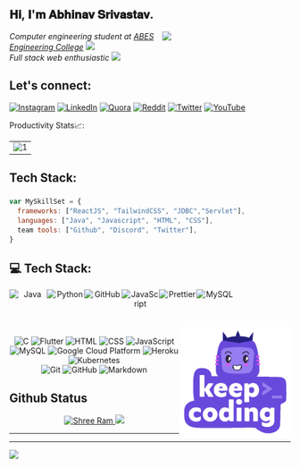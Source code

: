 



<h2>𝐇𝐢, 𝐈'𝐦 𝐀𝐛𝐡𝐢𝐧𝐚𝐯 𝐒𝐫𝐢𝐯𝐚𝐬𝐭𝐚𝐯.
<!--   <img src="https://media.giphy.com/media/mGcNjsfWAjY5AEZNw6/giphy.gif" width="50"> -->
</h2>
<img align='right' src="https://media1.giphy.com/media/lP8xu5t2DLGG045H8F/giphy.gif" width="230" style="border-radius: 50">

<p>
  
  <em>
    Computer engineering student at 
    <a href="https://abes.ac.in/">
      ABES Engineering College</a>
    <img src="https://media.giphy.com/media/fYSnHlufseco8Fh93Z/giphy.gif" width="30">
  </br>
    Full stack web enthusiastic
    <img src="https://media.giphy.com/media/WUlplcMpOCEmTGBtBW/giphy.gif" width="30"> 
  </em>
</p>


## Let's connect:
[![Instagram](https://img.shields.io/badge/Instagram-%23E4405F.svg?logo=Instagram&logoColor=white)](https://instagram.com/_abhinav_srivastav__) [![LinkedIn](https://img.shields.io/badge/LinkedIn-%230077B5.svg?logo=linkedin&logoColor=white)](https://www.linkedin.com/in/abhinav-raj-srivastav-599aaa1b2/?originalSubdomain=in) [![Quora](https://img.shields.io/badge/Quora-%23B92B27.svg?logo=Quora&logoColor=white)](https://www.quora.com/profile/Abhinav-Srivastav-189) [![Reddit](https://img.shields.io/badge/Reddit-%23FF4500.svg?logo=Reddit&logoColor=white)](https://www.reddit.com/user/Brilliant_Eye2855) [![Twitter](https://img.shields.io/badge/Twitter-%231DA1F2.svg?logo=Twitter&logoColor=white)](https://twitter.com/srivast254) [![YouTube](https://img.shields.io/badge/YouTube-%23FF0000.svg?logo=YouTube&logoColor=white)](https://www.youtube.com/channel/UCQbYznJOHsukO50pvrphMUg) 

Productivity Stats📈:
<table>
  <tr>
    <td><center><img src="https://github-profile-summary-cards.vercel.app/api/cards/profile-details?username=Abhinavrajsrivastav&theme=monokai"  display=block width=100% height=auto  alt="1" ></center></td></b>
   </tr> 
</table>

## <p>Tech Stack:</p>
```javascript
var MySkillSet = {
  frameworks: ["ReactJS", "TailwindCSS", "JDBC","Servlet"],
  languages: ["Java", "Javascript", "HTML", "CSS"],
  team tools: ["Github", "Discord", "Twitter"],
}
```
## 💻 Tech Stack:

<div align="center">
  <div style="display: flex; align-items: flex-start;">
    <img src="https://techstack-generator.vercel.app/java-icon.svg" alt="Java" width="67" height="67" />
    <img src="https://techstack-generator.vercel.app/python-icon.svg" alt="Python" width="67" height="67" />
    <img src="https://techstack-generator.vercel.app/github-icon.svg" alt="GitHub" width="67" height="67" />
    <img src="https://techstack-generator.vercel.app/js-icon.svg" alt="JavaScript" width="67" height="67" />
    <img src="https://techstack-generator.vercel.app/prettier-icon.svg" alt="Prettier" width="67" height="67" />
    <img src="https://techstack-generator.vercel.app/mysql-icon.svg" alt="MySQL" width="67" height="67" />
  </div>

  <img align="right" alt="coding" width="200" height="200" src="https://github.com/03prashantpk/03prashantpk/blob/main/assets/keep_coding.gif">

  <br>

  <img src="https://github.com/03prashantpk/03prashantpk/blob/main/assets/logos/c.png" alt="C" width="67" height="67" />
  <img src="https://github.com/03prashantpk/03prashantpk/blob/main/assets/logos/flutter.png" alt="Flutter" width="67" height="67" />
  <img src="https://github.com/03prashantpk/03prashantpk/blob/main/assets/logos/html.png" alt="HTML" width="67" height="67" />
  <img src="https://github.com/03prashantpk/03prashantpk/blob/main/assets/logos/css.png" alt="CSS" width="67" height="67" />
  <img src="https://github.com/03prashantpk/03prashantpk/blob/main/assets/logos/javascript.png" alt="JavaScript" width="67" height="67" />

  <br>

  <img src="https://github.com/03prashantpk/03prashantpk/blob/main/assets/logos/mysql.png" alt="MySQL" width="67" height="67" />
  <img src="https://github.com/03prashantpk/03prashantpk/blob/main/assets/logos/gcp.png" alt="Google Cloud Platform" width="67" height="67" />
  <img src="https://github.com/03prashantpk/03prashantpk/blob/main/assets/logos/heroku.png" alt="Heroku" width="67" height="67" />
  <img src="https://github.com/03prashantpk/03prashantpk/blob/main/assets/logos/kubernetes.png" alt="Kubernetes" width="67" height="67" />

  <br>

  <img src="https://github.com/03prashantpk/03prashantpk/blob/main/assets/logos/git.png" alt="Git" width="67" height="67" />
  <img src="https://github.com/03prashantpk/03prashantpk/blob/main/assets/logos/github.png" alt="GitHub" width="67" height="67" />
  <img src="https://github.com/03prashantpk/03prashantpk/blob/main/assets/logos/markdown.png" alt="Markdown" width="67" height="67" />
</div>


  
<h2 align="start">Github Status</h2>

<div align="center" >
  <div>
    <a href="https://github.com/Abhinavrajsrivastav" title="Go to Source">
      <img width=400 src="https://github-readme-stats.vercel.app/api?username=Abhinavrajsrivastav&show_icons=true&theme=transparent&hide_border=true&hide=contribs&hide_rank=true" alt="Shree Ram" />
    </a>
    <a href="https://github.com/Abhinavrajsrivastav" title="Go to Source">
      <img width=400 src="https://streak-stats.demolab.com/?user=Abhinavrajsrivastav&theme=transparent&hide_border=true" />
    </a>
  </div>
</div>  


---
---
[![](https://visitcount.itsvg.in/api?id=Abhinavrajsrivastav&icon=0&color=0)](https://visitcount.itsvg.in)

<!-- Proudly created with GPRM ( https://gprm.itsvg.in ) -->
